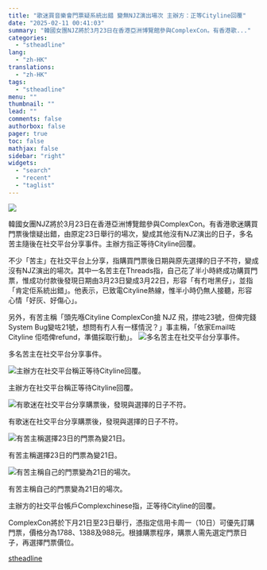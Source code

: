 ```yaml
---
title: "歌迷買音樂會門票疑系統出錯 變無NJZ演出場次 主辦方：正等Cityline回覆"
date: "2025-02-11 00:41:03"
summary: "韓國女團NJZ將於3月23日在香港亞洲博覽館參與ComplexCon。有香港歌..."
categories:
  - "stheadline"
lang:
  - "zh-HK"
translations:
  - "zh-HK"
tags:
  - "stheadline"
menu: ""
thumbnail: ""
lead: ""
comments: false
authorbox: false
pager: true
toc: false
mathjax: false
sidebar: "right"
widgets:
  - "search"
  - "recent"
  - "taglist"
---
```


![](https://image.stheadline.com/f/680p0/0x0/100/none/16bd1deaab10bcb8c81cac6148a69218/stheadline/inewsmedia/20250211/_2025021100182547066.jpg)






韓國女團NJZ將於3月23日在香港亞洲博覽館參與ComplexCon。有香港歌迷購買門票後懷疑出錯，由原定23日舉行的場次，變成其他沒有NJZ演出的日子，多名苦主隨後在社交平台分享事件。主辦方指正等待Cityline回覆。

不少「苦主」在社交平台上分享，指購買門票後日期與原先選擇的日子不符，變成沒有NJZ演出的場次。其中一名苦主在Threads指，自己花了半小時終成功購買門票，惟成功付款後發現日期由3月23日變成3月22日，形容「有冇咁黑仔」，並指「肯定佢系統出錯」。他表示，已致電Cityline熱線，惟半小時仍無人接聽，形容心情「好灰、好傷心」。

另外，有苦主稱「頭先喺Cityline ComplexCon搶 NJZ 飛，㩒咗23號，但俾完錢 System Bug變咗21號，想問有冇人有一樣情況？」事主稱，「依家Email咗Cityline 佢唔俾refund，準備採取行動」。
 ![多名苦主在社交平台分享事件。](https://image.hkhl.hk/f/1024p0/0x0/100/none/9c2787850335e349e844a359a1d899ef/2025-02/WhatsApp_Image_2025-02-10_at_16_03_05.jpeg)


多名苦主在社交平台分享事件。



 ![主辦方在社交平台稱正等待Cityline回覆。](https://image.hkhl.hk/f/1024p0/0x0/100/none/bec608a5248edb85c726811b94fdc5d0/2025-02/WhatsApp_Image_2025-02-10_at_16_21_43.jpeg)


主辦方在社交平台稱正等待Cityline回覆。



 ![有歌迷在社交平台分享購票後，發現與選擇的日子不符。](https://image.hkhl.hk/f/1024p0/0x0/100/none/9a3bbd1d7a3684822c61d95ce6ea718f/2025-02/2025-02-11_00_19_10.png)


有歌迷在社交平台分享購票後，發現與選擇的日子不符。



 ![有苦主稱選擇23日的門票為變21日。](https://image.hkhl.hk/f/1024p0/0x0/100/none/3706d95cd391ce14685ab5875d3deb17/2025-02/2025-02-11_00_19_28.png)


有苦主稱選擇23日的門票為變21日。



 ![有苦主稱自己的門票變為21日的場次。](https://image.hkhl.hk/f/1024p0/0x0/100/none/fc9cb2eeea9741b44b7afb04234809e5/2025-02/2025-02-11_00_19_49.png)


有苦主稱自己的門票變為21日的場次。




主辦方的社交平台帳戶Complexchinese指，正等待Cityline的回覆。

ComplexCon將於下月21日至23日舉行，憑指定信用卡周一（10日）可優先訂購門票，價格分為1788、1388及988元。根據購票程序，購票人需先選定門票日子，再選擇門票價位。

[stheadline](https://std.stheadline.com/realtime/article/2051992/即時-港聞-歌迷買音樂會門票疑系統出錯-變無NJZ演出場次-主辦方-正等Cityline回覆)
